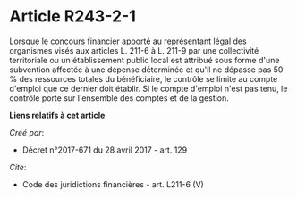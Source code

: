 # Article R243-2-1

Lorsque le concours financier apporté au représentant légal des organismes visés aux articles L. 211-6 à L. 211-9 par une
collectivité territoriale ou un établissement public local est attribué sous forme d'une subvention affectée à une dépense
déterminée et qu'il ne dépasse pas 50 % des ressources totales du bénéficiaire, le contrôle se limite au compte d'emploi que
ce dernier doit établir. Si le compte d'emploi n'est pas tenu, le contrôle porte sur l'ensemble des comptes et de la gestion.

**Liens relatifs à cet article**

_Créé par_:

  - Décret n°2017-671 du 28 avril 2017 - art. 129

_Cite_:

  - Code des juridictions financières - art. L211-6 (V)

